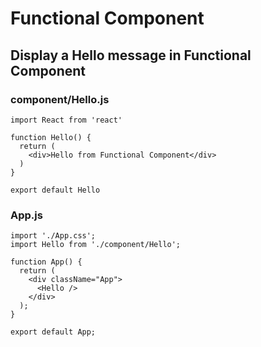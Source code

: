 # Functional Component
## Display a Hello message in Functional Component

### component/Hello.js
```
import React from 'react'

function Hello() {
  return (
    <div>Hello from Functional Component</div>
  )
}

export default Hello
```

### App.js
```
import './App.css';
import Hello from './component/Hello';

function App() {
  return (
    <div className="App">
      <Hello />
    </div>
  );
}

export default App;
```
